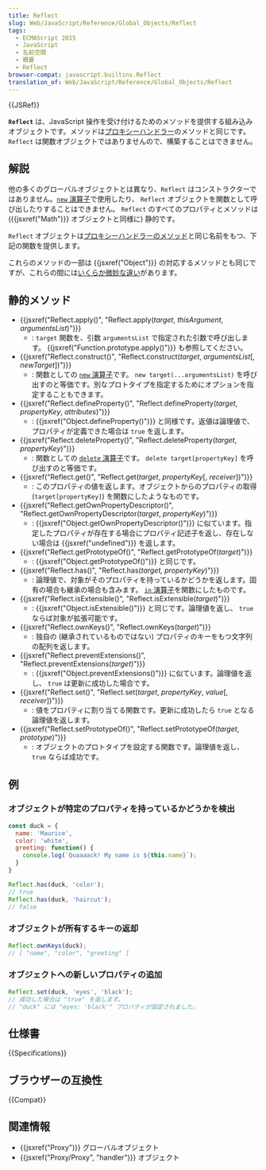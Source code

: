 ```yaml
---
title: Reflect
slug: Web/JavaScript/Reference/Global_Objects/Reflect
tags:
  - ECMAScript 2015
  - JavaScript
  - 名前空間
  - 概要
  - Reflect
browser-compat: javascript.builtins.Reflect
translation_of: Web/JavaScript/Reference/Global_Objects/Reflect
---
```

{{JSRef}}

**`Reflect`** は、JavaScript 操作を受け付けるためのメソッドを提供する組み込みオブジェクトです。メソッドは[プロキシーハンドラー](/ja/docs/Web/JavaScript/Reference/Global_Objects/Proxy/Proxy)のメソッドと同じです。`Reflect` は関数オブジェクトではありませんので、構築することはできません。

## 解説

他の多くのグローバルオブジェクトとは異なり、`Reflect` はコンストラクターではありません。[`new` 演算子](/ja/docs/Web/JavaScript/Reference/Operators/new)で使用したり、 `Reflect` オブジェクトを関数として呼び出したりすることはできません。 `Reflect` のすべてのプロパティとメソッドは ({{jsxref("Math")}} オブジェクトと同様に) 静的です。

`Reflect` オブジェクトは[プロキシーハンドラーのメソッド](/ja/docs/Web/JavaScript/Reference/Global_Objects/Proxy/Proxy)と同じ名前をもつ、下記の関数を提供します。

これらのメソッドの一部は {{jsxref("Object")}} の対応するメソッドとも同じですが、これらの間には[いくらか微妙な違い](/ja/docs/Web/JavaScript/Reference/Global_Objects/Reflect/Comparing_Reflect_and_Object_methods)があります。

## 静的メソッド

- {{jsxref("Reflect.apply()", "Reflect.apply(<var>target</var>, <var>thisArgument</var>, <var>argumentsList</var>)")}}
  - : `target` 関数を、引数 `argumentsList` で指定された引数で呼び出します。 {{jsxref("Function.prototype.apply()")}} も参照してください。
- {{jsxref("Reflect.construct()", "Reflect.construct(<var>target</var>, <var>argumentsList</var>[, <var>newTarget</var>])")}}
  - : 関数としての [`new` 演算子](/ja/docs/Web/JavaScript/Reference/Operators/new)です。 `new target(...argumentsList)` を呼び出すのと等価です。別なプロトタイプを指定するためにオプションを指定することもできます。
- {{jsxref("Reflect.defineProperty()", "Reflect.defineProperty(<var>target</var>, <var>propertyKey</var>, <var>attributes</var>)")}}
  - : {{jsxref("Object.defineProperty()")}} と同様です。返値は論理値で、プロパティが定義できた場合は `true` を返します。
- {{jsxref("Reflect.deleteProperty()", "Reflect.deleteProperty(<var>target</var>, <var>propertyKey</var>)")}}
  - : 関数としての [`delete` 演算子](/ja/docs/Web/JavaScript/Reference/Operators/delete)です。 `delete target[propertyKey]` を呼び出すのと等価です。
- {{jsxref("Reflect.get()", "Reflect.get(<var>target</var>, <var>propertyKey</var>[, <var>receiver</var>])")}}
  - : このプロパティの値を返します。オブジェクトからのプロパティの取得 (`target[propertyKey]`) を関数にしたようなものです。
- {{jsxref("Reflect.getOwnPropertyDescriptor()", "Reflect.getOwnPropertyDescriptor(<var>target</var>, <var>propertyKey</var>)")}}
  - : {{jsxref("Object.getOwnPropertyDescriptor()")}} に似ています。指定したプロパティが存在する場合にプロパティ記述子を返し、存在しない場合は {{jsxref("undefined")}} を返します。
- {{jsxref("Reflect.getPrototypeOf()", "Reflect.getPrototypeOf(<var>target</var>)")}}
  - : {{jsxref("Object.getPrototypeOf()")}} と同じです。
- {{jsxref("Reflect.has()", "Reflect.has(<var>target, propertyKey</var>)")}}
  - : 論理値で、対象がそのプロパティを持っているかどうかを返します。固有の場合も継承の場合も含みます。 [`in` 演算子](/ja/docs/Web/JavaScript/Reference/Operators/in)を関数にしたものです。
- {{jsxref("Reflect.isExtensible()", "Reflect.isExtensible(<var>target</var>)")}}
  - : {{jsxref("Object.isExtensible()")}} と同じです。論理値を返し、 `true` ならば対象が拡張可能です。
- {{jsxref("Reflect.ownKeys()", "Reflect.ownKeys(<var>target</var>)")}}
  - : 独自の (継承されているものではない) プロパティのキーをもつ文字列の配列を返します。
- {{jsxref("Reflect.preventExtensions()", "Reflect.preventExtensions(<var>target</var>)")}}
  - : {{jsxref("Object.preventExtensions()")}} に似ています。論理値を返し、 `true` は更新に成功した場合です。
- {{jsxref("Reflect.set()", "Reflect.set(<var>target</var>, <var>propertyKey</var>, <var>value</var>[, <var>receiver</var>])")}}
  - : 値をプロパティに割り当てる関数です。更新に成功したら `true` となる論理値を返します。
- {{jsxref("Reflect.setPrototypeOf()", "Reflect.setPrototypeOf(<var>target</var>, <var>prototype</var>)")}}
  - : オブジェクトのプロトタイプを設定する関数です。論理値を返し、 `true` ならば成功です。

## 例

### オブジェクトが特定のプロパティを持っているかどうかを検出

```js
const duck = {
  name: 'Maurice',
  color: 'white',
  greeting: function() {
    console.log(`Quaaaack! My name is ${this.name}`);
  }
}

Reflect.has(duck, 'color');
// true
Reflect.has(duck, 'haircut');
// false
```

### オブジェクトが所有するキーの返却

```js
Reflect.ownKeys(duck);
// [ "name", "color", "greeting" ]
```

### オブジェクトへの新しいプロパティの追加

```js
Reflect.set(duck, 'eyes', 'black');
// 成功した場合は "true" を返します。
// "duck" には "eyes: 'black'" プロパティが設定されました。
```

## 仕様書

{{Specifications}}

## ブラウザーの互換性

{{Compat}}

## 関連情報

- {{jsxref("Proxy")}} グローバルオブジェクト
- {{jsxref("Proxy/Proxy", "handler")}} オブジェクト
